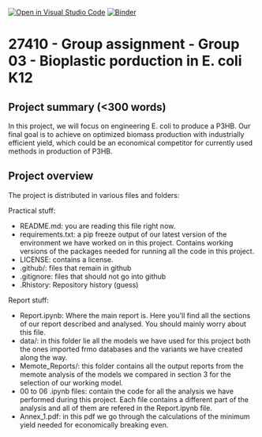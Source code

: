 [![Open in Visual Studio Code](https://classroom.github.com/assets/open-in-vscode-718a45dd9cf7e7f842a935f5ebbe5719a5e09af4491e668f4dbf3b35d5cca122.svg)](https://classroom.github.com/online_ide?assignment_repo_id=12060729&assignment_repo_type=AssignmentRepo)
[![Binder](https://mybinder.org/badge_logo.svg)](https://mybinder.org/v2/gh/27410/group-assingment-team-3/main)

# 27410 - Group assignment - Group 03 - Bioplastic porduction in E. coli K12

## Project summary (<300 words)
In this project, we will focus on engineering E. coli to produce a P3HB. Our final goal is to achieve on optimized biomass production with industrially efficient yield, which could be an economical competitor for currently used methods in production of P3HB.

## Project overview
The project is distributed in various files and folders:

Practical stuff:
- README.md: you are reading this file right now.
- requirements.txt: a pip freeze output of our latest version of the environment we have worked on in this project. Contains working versions of the packages needed for running all the code in this project. 
- LICENSE: contains a license.
- .github/: files that remain in github
- .gitignore: files that should not go into github
- .Rhistory: Repository history (guess)


Report stuff:
- Report.ipynb: Where the main report is. Here you'll find all the sections of our report described and analysed. You should mainly worry about this file.
- data/: in this folder lie all the models we have used for this project both the ones imported frmo databases and the variants we have created along the way.
- Memote_Reports/: this folder contains all the output reports from the memote analysis of the models we compared in section 3 for the selection of our working model. 
- 00 to 06 .ipynb files: contain the code for all the analysis we have performed during this project. Each file contains a different part of the analysis and all of them are refered in the Report.ipynb file. 
- Annex_1.pdf: in this pdf we go through the calculations of the minimum yield needed for economically breaking even.
